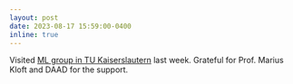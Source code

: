 ```yaml
---
layout: post
date: 2023-08-17 15:59:00-0400
inline: true
---
```


Visited <a href="https://ml.cs.uni-kl.de/">ML group in TU Kaiserslautern</a> last week. Grateful for Prof. Marius Kloft and DAAD for the support.